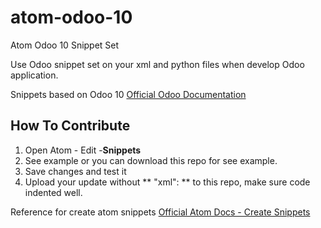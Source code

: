 # atom-odoo-10
Atom Odoo 10 Snippet Set

Use Odoo snippet set on your xml and python files when develop Odoo application.

Snippets based on Odoo 10
[Official Odoo Documentation](http://www.odoo.com/documentation/10.0/index.html)

How To Contribute
-----------------

 1. Open Atom - Edit -**Snippets**
 2. See example or you can download this repo for see example.
 3. Save changes and test it
 4. Upload your update without ** "xml":  ** to this repo, make sure code indented well.

Reference for create atom snippets
[Official Atom Docs - Create Snippets](http://flight-manual.atom.io/using-atom/sections/snippets/)
